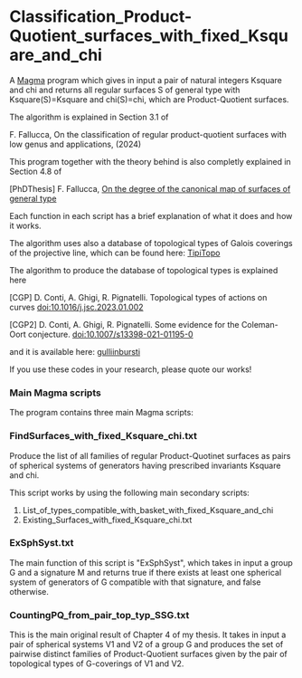 # Classification_Product-Quotient_surfaces_with_fixed_Ksquare_and_chi

A [Magma](http://magma.maths.usyd.edu.au/magma/) program which gives in input a pair of natural integers Ksquare and chi and returns all regular surfaces S of general type with Ksquare(S)=Ksquare and chi(S)=chi, which are Product-Quotient surfaces.

The algorithm is explained in Section 3.1 of

F. Fallucca, On the classification of regular product-quotient surfaces with low genus and applications, (2024)

This program together with the theory behind is also completly explained in Section 4.8 of 

[PhDThesis] F. Fallucca, [On the degree of the canonical map of surfaces of general type](https://fefe9696.github.io/federico.fallucca.github.io/Files/PhDThesis.pdf)

Each function in each script has a brief explanation of what it does and how it works. 

The algorithm uses also a database of topological types of Galois coverings of the projective line, which can be found here: [TipiTopo](https://mate.unipv.it/ghigi/tipitopo/)

The algorithm to produce the database of topological types is explained here

[CGP] D. Conti, A. Ghigi, R. Pignatelli. Topological types of actions on curves [doi:10.1016/j.jsc.2023.01.002](https://www.sciencedirect.com/science/article/abs/pii/S0747717123000020?via%3Dihub)

[CGP2] D. Conti, A. Ghigi, R. Pignatelli. Some evidence for the Coleman-Oort conjecture. [doi:10.1007/s13398-021-01195-0](https://doi.org/10.1007/s13398-021-01195-0)

and it is available here: [gulliinbursti](https://github.com/diego-conti/gullinbursti)

If you use these codes in your research, please quote our works!

### Main Magma scripts
The program contains three main Magma scripts:

### FindSurfaces_with_fixed_Ksquare_chi.txt
Produce the list of all families of regular Product-Quotinet surfaces as pairs of spherical systems of generators having prescribed invariants Ksquare and chi. 

This script works by using the following main secondary scripts:
1. List_of_types_compatible_with_basket_with_fixed_Ksquare_and_chi <!--It produces a list, for given Ksquare and chi, of all possible baskets and for each basket all possible signatures. The list produced as is passed to the next script.-->
2. Existing_Surfaces_with_fixed_Ksquare_chi.txt <!--For given Ksquare and chi, it produces a list of triples (basket, pairoftypes, group) such that
   a) basket is compatible with Ksquare and chi;
   b) the signatures pairoftypes are compatible with the basket;
   c) group has order (K^2+k)/(2*Theta_1*Theta_2) (see Prop. 4.6.4.b) and it admits at least one pair of spherical systems of generators        that are compatible with pairoftypes and give Prodcut-Quotient surfaces whose quotient model has basket as basket of singularities.
In this way, each Product-Quotient surface S of the family given by the pair of spherical systems of generators has Ksquare(S)=Ksquare and chi(S)=chi (see Prop. 4.6.4)-->

<!--The main function "FindSurfaces_with_Fixed_Ksquare_chi" of the script takes in input a list of triples (basket, pairoftypes, group) and returns all families of regular Product-Quotinet surfaces as pairs of spherical systems of generators of group which are comapatible with the pair of signatures pairoftypes, and whose quotient model has basket as basket of singularities. -->

### ExSphSyst.txt
The main function of this script is "ExSphSyst", which takes in input a group G and a signature M and returns true if there exists at least one spherical system of generators of G compatible with that signature, and false otherwise. 

### CountingPQ_from_pair_top_typ_SSG.txt
This is the main original result of Chapter 4 of my thesis. It takes in input a pair of spherical systems V1 and V2 of a group G
and produces the set of pairwise distinct families of Product-Quotient surfaces given by the pair of topological types of G-coverings of V1 and V2. 
